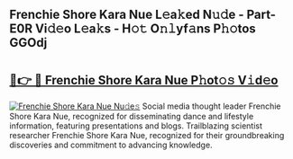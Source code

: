 ## Frenchie Shore Kara Nue L𝚎a𝚔ed N𝚞𝚍e - Part-E0R Vi𝚍𝚎o L𝚎a𝚔s - H𝚘𝚝 O𝚗𝚕yf𝚊ns P𝚑𝚘tos GGOdj

# <h2><a href="http://kf1m1v.oniu.top/?m=Frenchie+Shore+Kara+Nue">🔗👉 🔴 Frenchie Shore Kara Nue P𝚑ot𝚘𝚜 V𝚒d𝚎o</a></h2>

[![Frenchie Shore Kara Nue Nu𝚍e𝚜](https://i.imgur.com/0qMVB7G.gif)](http://kf1m1v.oniu.top/?m=Frenchie+Shore+Kara+Nue)
Social media thought leader Frenchie Shore Kara Nue, recognized for disseminating dance and lifestyle information, featuring presentations and blogs. Trailblazing scientist researcher Frenchie Shore Kara Nue, recognized for their groundbreaking discoveries and commitment to advancing knowledge.  
